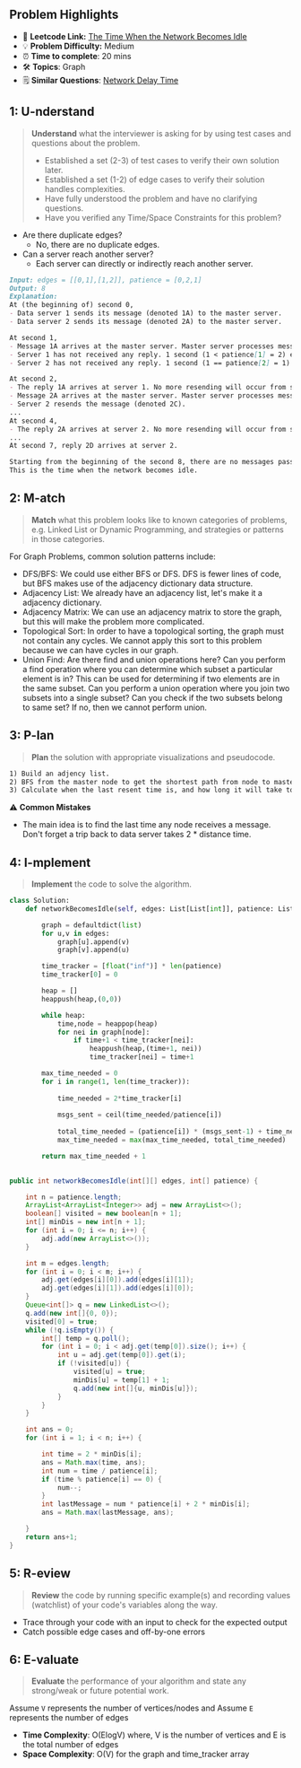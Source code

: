 ## Problem Highlights

* 🔗 **Leetcode Link:** [The Time When the Network Becomes Idle](https://leetcode.com/problems/the-time-when-the-network-becomes-idle/)
* 💡 **Problem Difficulty:** Medium
* ⏰ **Time to complete**: 20 mins
* 🛠️ **Topics**: Graph 
* 🗒️ **Similar Questions**: [Network Delay Time](https://leetcode.com/problems/network-delay-time/)
    
## 1: U-nderstand
 
> **Understand** what the interviewer is asking for by using test cases and questions about the problem.
> 
> - Established a set (2-3) of test cases to verify their own solution later.
> - Established a set (1-2) of edge cases to verify their solution handles complexities.
> - Have fully understood the problem and have no clarifying questions.
> - Have you verified any Time/Space Constraints for this problem?

- Are there duplicate edges?
  - No, there are no duplicate edges. 
- Can a server reach another server?
  - Each server can directly or indirectly reach another server.

```markdown
Input: edges = [[0,1],[1,2]], patience = [0,2,1]
Output: 8
Explanation:
At (the beginning of) second 0,
- Data server 1 sends its message (denoted 1A) to the master server.
- Data server 2 sends its message (denoted 2A) to the master server.

At second 1,
- Message 1A arrives at the master server. Master server processes message 1A instantly and sends a reply 1A back.
- Server 1 has not received any reply. 1 second (1 < patience[1] = 2) elapsed since this server has sent the message, therefore it does not resend the message.
- Server 2 has not received any reply. 1 second (1 == patience[2] = 1) elapsed since this server has sent the message, therefore it resends the message (denoted 2B).

At second 2,
- The reply 1A arrives at server 1. No more resending will occur from server 1.
- Message 2A arrives at the master server. Master server processes message 2A instantly and sends a reply 2A back.
- Server 2 resends the message (denoted 2C).
...
At second 4,
- The reply 2A arrives at server 2. No more resending will occur from server 2.
...
At second 7, reply 2D arrives at server 2.

Starting from the beginning of the second 8, there are no messages passing between servers or arriving at servers.
This is the time when the network becomes idle.
```   
    
## 2: M-atch

> **Match** what this problem looks like to known categories of problems, e.g. Linked List or Dynamic Programming, and strategies or patterns in those categories.

For Graph Problems, common solution patterns include:


- DFS/BFS: We could use either BFS or DFS. DFS is fewer lines of code, but BFS makes use of the adjacency dictionary data structure.
- Adjacency List: We already have an adjacency list, let's make it a adjacency dictionary.
- Adjacency Matrix: We can use an adjacency matrix to store the graph, but this will make the problem more complicated.
- Topological Sort: In order to have a topological sorting, the graph must not contain any cycles. We cannot apply this sort to this problem because we can have cycles in our graph.
- Union Find: Are there find and union operations here? Can you perform a find operation where you can determine which subset a particular element is in? This can be used for determining if two elements are in the same subset. Can you perform a union operation where you join two subsets into a single subset? Can you check if the two subsets belong to same set? If no, then we cannot perform union. 

## 3: P-lan

> **Plan** the solution with appropriate visualizations and pseudocode.


```markdown
1) Build an adjency list.
2) BFS from the master node to get the shortest path from node to master.
3) Calculate when the last resent time is, and how long it will take to reach the server after that.
```


⚠️ **Common Mistakes**

* The main idea is to find the last time any node receives a message. Don't forget a trip back to data server takes 2 * distance time.

## 4: I-mplement

> **Implement** the code to solve the algorithm.


```python
class Solution:
    def networkBecomesIdle(self, edges: List[List[int]], patience: List[int]) -> int:

        graph = defaultdict(list)
        for u,v in edges:
            graph[u].append(v)
            graph[v].append(u)

        time_tracker = [float("inf")] * len(patience)
        time_tracker[0] = 0

        heap = []
        heappush(heap,(0,0))

        while heap:
            time,node = heappop(heap)
            for nei in graph[node]:
                if time+1 < time_tracker[nei]:
                    heappush(heap,(time+1, nei))
                    time_tracker[nei] = time+1

        max_time_needed = 0
        for i in range(1, len(time_tracker)):
            
            time_needed = 2*time_tracker[i]
            
            msgs_sent = ceil(time_needed/patience[i])
           
            total_time_needed = (patience[i]) * (msgs_sent-1) + time_needed
            max_time_needed = max(max_time_needed, total_time_needed)

        return max_time_needed + 1
               
```

```java
public int networkBecomesIdle(int[][] edges, int[] patience) {

    int n = patience.length;
    ArrayList<ArrayList<Integer>> adj = new ArrayList<>();
    boolean[] visited = new boolean[n + 1];
    int[] minDis = new int[n + 1];
    for (int i = 0; i <= n; i++) {
        adj.add(new ArrayList<>());
    }

    int m = edges.length;
    for (int i = 0; i < m; i++) {
        adj.get(edges[i][0]).add(edges[i][1]);
        adj.get(edges[i][1]).add(edges[i][0]);
    }
    Queue<int[]> q = new LinkedList<>();
    q.add(new int[]{0, 0});
    visited[0] = true;
    while (!q.isEmpty()) {
        int[] temp = q.poll();
        for (int i = 0; i < adj.get(temp[0]).size(); i++) {
            int u = adj.get(temp[0]).get(i);
            if (!visited[u]) {
                visited[u] = true;
                minDis[u] = temp[1] + 1;
                q.add(new int[]{u, minDis[u]});
            }
        }
    }

    int ans = 0;
    for (int i = 1; i < n; i++) {

        int time = 2 * minDis[i];
        ans = Math.max(time, ans);
        int num = time / patience[i];
        if (time % patience[i] == 0) {
            num--;
        }
        int lastMessage = num * patience[i] + 2 * minDis[i];
        ans = Math.max(lastMessage, ans);

    }
    return ans+1;
}
```


## 5: R-eview

> **Review** the code by running specific example(s) and recording values (watchlist) of your code's variables along the way.

- Trace through your code with an input to check for the expected output
- Catch possible edge cases and off-by-one errors

## 6: E-valuate

> **Evaluate** the performance of your algorithm and state any strong/weak or future potential work.

Assume `V` represents the number of vertices/nodes and
Assume `E` represents the number of edges

* **Time Complexity**: O(ElogV) where, V is the number of vertices and E is the total number of edges
* **Space Complexity**: O(V) for the graph and time_tracker array



